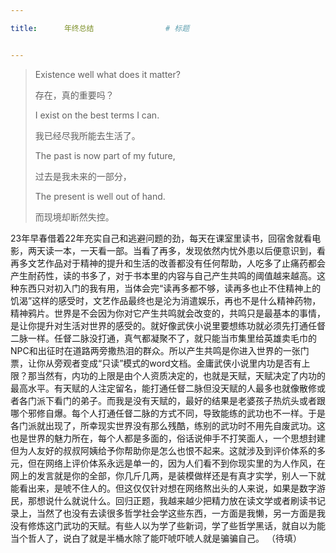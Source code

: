 ```yaml
---

title:      年终总结 				# 标题 


---
```


>Existence well what does it matter?
>
>存在，真的重要吗？
>
>I exist on the best terms I can.
>
>我已经尽我所能去生活了。
>
>The past is now part of my future,
>
>过去是我未来的一部分，
>
>The present is well out of hand.
>
>而现境却断然失控。

23年早春借着22年充实自己和逃避问题的劲，每天在课室里读书，回宿舍就看电影，两天读一本，一天看一部。当看了再多，发现依然内忧外患以后便意识到，看再多文艺作品对于精神的提升和生活的改善都没有任何帮助，人吃多了止痛药都会产生耐药性，读的书多了，对于书本里的内容与自己产生共鸣的阈值越来越高。这种东西只对初入门的我有用，当体会完“读再多都不够，读再多也止不住精神上的饥渴”这样的感受时，文艺作品最终也是沦为消遣娱乐，再也不是什么精神药物，精神鸦片。世界是不会因为你对它产生共鸣就会改变的，共鸣只是最基本的事情，是让你提升对生活对世界的感受的。就好像武侠小说里要想练功就必须先打通任督二脉一样。任督二脉没打通，真气都凝聚不了，就只能当市集里给英雄卖毛巾的NPC和出征时在道路两旁撒热泪的群众。所以产生共鸣是你进入世界的一张门票，让你从旁观者变成“只读”模式的word文档。金庸武侠小说里内功是否有上限？那当然有，内功的上限是由个人资质决定的，也就是天赋，天赋决定了内功的最高水平。有天赋的人注定留名，能打通任督二脉但没天赋的人最多也就像散修或者各门派下看门的弟子。而我是没有天赋的，最好的结果是老婆孩子热炕头或者跟哪个邪修自爆。每个人打通任督二脉的方式不同，导致能练的武功也不一样。于是各门派就出现了，所幸现实世界没有那么残酷，练别的武功时不用先自废武功。这也是世界的魅力所在，每个人都是多面的，俗话说伸手不打笑面人，一个思想封建但为人友好的叔叔阿姨给予你帮助你是怎么也恨不起来。这就涉及到评价体系的多元，但在网络上评价体系永远是单一的，因为人们看不到你现实里的为人作风，在网上的发言就是你的全部，你几斤几两，是装模做样还是有真才实学，别人一下就能看出来，是唬不住人的。但这仅仅针对想在网络熬出头的人来说，如果是数字游民，那想说什么就说什么。回归正题，我越来越少把精力放在读文学或者刷读书记录上，当然了也没有去读很多哲学社会学这些东西，一方面是我懒，另一方面是我没有修炼这门武功的天赋。有些人以为学了些新词，学了些哲学黑话，就自以为能当个哲人了，说白了就是半桶水除了能吓唬吓唬人就是骗骗自己。
（待填）
